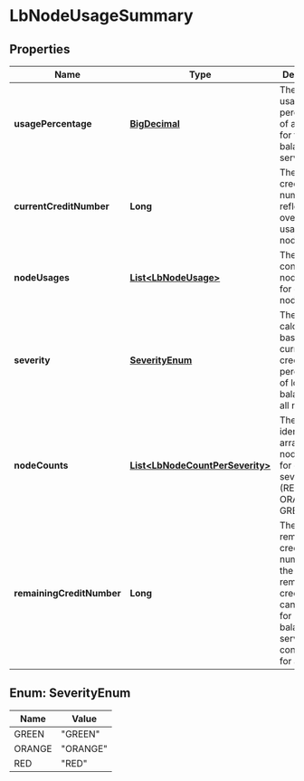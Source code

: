 # LbNodeUsageSummary

## Properties
Name | Type | Description | Notes
------------ | ------------- | ------------- | -------------
**usagePercentage** | [**BigDecimal**](BigDecimal.md) | The overall usage percentage of all nodes for the load balancer services.  |  [optional]
**currentCreditNumber** | **Long** | The current credit number reflects the overall credit usage for all nodes.  |  [optional]
**nodeUsages** | [**List&lt;LbNodeUsage&gt;**](LbNodeUsage.md) | The property contains lb node usages for each node.  |  [optional]
**severity** | [**SeverityEnum**](#SeverityEnum) | The severity calculation is based on current credit usage percentage of load balancer for all nodes.  |  [optional]
**nodeCounts** | [**List&lt;LbNodeCountPerSeverity&gt;**](LbNodeCountPerSeverity.md) | The property identifies array of node count for each severity (RED, ORANGE and GREEN).  |  [optional]
**remainingCreditNumber** | **Long** | The remaining credit number is the overall remaining credits that can be used for load balancer service configuration for all nodes.  |  [optional]

<a name="SeverityEnum"></a>
## Enum: SeverityEnum
Name | Value
---- | -----
GREEN | &quot;GREEN&quot;
ORANGE | &quot;ORANGE&quot;
RED | &quot;RED&quot;
